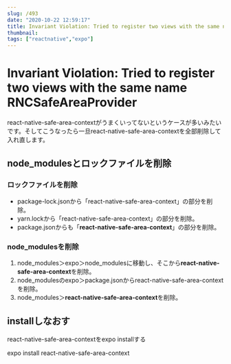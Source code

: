 ```yaml
---
slug: /493
date: "2020-10-22 12:59:17"
title: Invariant Violation: Tried to register two views with the same name RNCSafeAreaProvider
thumbnail: 
tags: ["reactnative","expo"]
---
```

# Invariant Violation: Tried to register two views with the same name RNCSafeAreaProvider
<!-- wp:paragraph -->
<p>react-native-safe-area-contextがうまくいってないというケースが多いみたいです。そしてこうなったら一旦react-native-safe-area-contextを全部削除して入れ直します。</p>
<!-- /wp:paragraph -->

<!-- wp:paragraph -->
<p></p>
<!-- /wp:paragraph -->

<!-- wp:heading -->
<h2><span style="text-align: -webkit-match-parent;">node_modulesとロックファイルを削除</span></h2>
<!-- /wp:heading -->

<!-- wp:heading {"level":3} -->
<h3>ロックファイルを削除</h3>
<!-- /wp:heading -->

<!-- wp:list -->
<ul><li><span style="text-align: -webkit-match-parent;"><span class="marker-blue">package-lock.json</span>から「<span class="bold-green">react-native-safe-area-context</span></span>」の部分を削除。</li><li><span style="text-align: -webkit-match-parent;"><span class="marker-blue">yarn.lock</span></span>から「<span class="bold-green">react-native-safe-area-context</span>」の部分を削除。</li><li><span class="marker-blue">package.json</span>からも「<strong><span class="bold-green">react-native-safe-area-context</span></strong>」の部分を削除。</li></ul>
<!-- /wp:list -->

<!-- wp:heading {"level":3} -->
<h3>node_modulesを削除</h3>
<!-- /wp:heading -->

<!-- wp:list {"ordered":true} -->
<ol><li><span class="bold-green">node_modules＞expo＞node_modules</span>に移動し、そこから<span class="marker-blue"><strong>react-native-safe-area-context</strong></span>を削除。</li><li><span class="bold-green">node_modulesのexpo＞package.json</span>から<span class="bold"><span class="marker-blue">react-native-safe-area-context</span></span>を削除。</li><li><span class="bold-green">node_modules</span>＞<span class="marker-blue"><strong>react-native-safe-area-context</strong></span>を削除。</li></ol>
<!-- /wp:list -->

<!-- wp:heading -->
<h2>installしなおす</h2>
<!-- /wp:heading -->

<!-- wp:paragraph -->
<p>react-native-safe-area-contextをexpo installする</p>
<!-- /wp:paragraph -->

<!-- wp:paragraph {"className":"is-style-blank-box-green"} -->
<p class="is-style-blank-box-green">expo install react-native-safe-area-context</p>
<!-- /wp:paragraph -->
